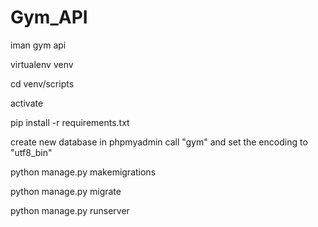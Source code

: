 # Gym_API
iman gym api

virtualenv venv

cd venv/scripts

activate

pip install -r requirements.txt

create new database in phpmyadmin call "gym" and set the encoding to "utf8_bin"

python manage.py makemigrations

python manage.py migrate

python manage.py runserver
